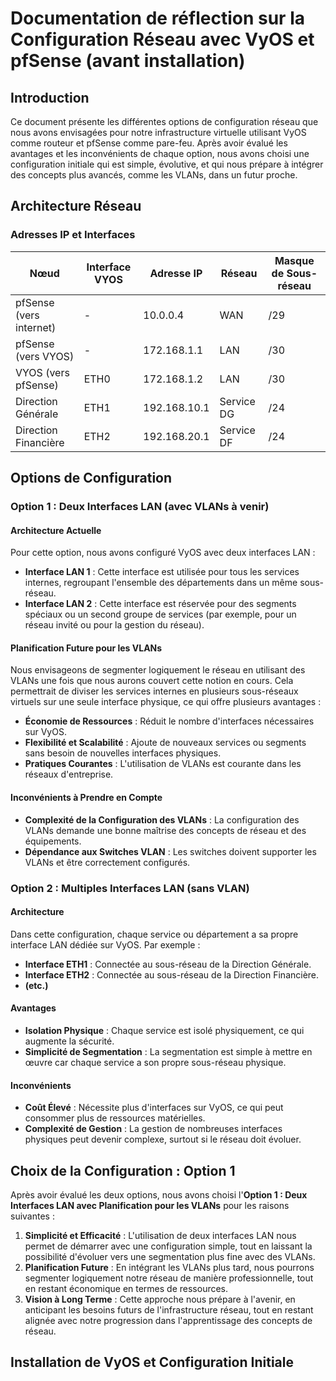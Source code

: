 # Documentation de réflection sur la Configuration Réseau avec VyOS et pfSense (avant installation)

## Introduction
Ce document présente les différentes options de configuration réseau que nous avons envisagées pour notre infrastructure virtuelle utilisant VyOS comme routeur et pfSense comme pare-feu. Après avoir évalué les avantages et les inconvénients de chaque option, nous avons choisi une configuration initiale qui est simple, évolutive, et qui nous prépare à intégrer des concepts plus avancés, comme les VLANs, dans un futur proche.

## Architecture Réseau

### Adresses IP et Interfaces
| Nœud                  | Interface VYOS | Adresse IP     | Réseau          | Masque de Sous-réseau |
|-----------------------|----------------|----------------|-----------------|-----------------------|
| pfSense (vers internet)| -              | 10.0.0.4       | WAN             | /29                   |
| pfSense (vers VYOS)    | -              | 172.168.1.1    | LAN             | /30                   |
| VYOS (vers pfSense)    | ETH0           | 172.168.1.2    | LAN             | /30                   |
| Direction Générale     | ETH1           | 192.168.10.1   | Service DG      | /24                   |
| Direction Financière   | ETH2           | 192.168.20.1   | Service DF      | /24                   |

## Options de Configuration

### Option 1 : Deux Interfaces LAN (avec VLANs à venir)

#### Architecture Actuelle

Pour cette option, nous avons configuré VyOS avec deux interfaces LAN :
- **Interface LAN 1** : Cette interface est utilisée pour tous les services internes, regroupant l'ensemble des départements dans un même sous-réseau.
- **Interface LAN 2** : Cette interface est réservée pour des segments spéciaux ou un second groupe de services (par exemple, pour un réseau invité ou pour la gestion du réseau).

#### Planification Future pour les VLANs

Nous envisageons de segmenter logiquement le réseau en utilisant des VLANs une fois que nous aurons couvert cette notion en cours. Cela permettrait de diviser les services internes en plusieurs sous-réseaux virtuels sur une seule interface physique, ce qui offre plusieurs avantages :

- **Économie de Ressources** : Réduit le nombre d'interfaces nécessaires sur VyOS.
- **Flexibilité et Scalabilité** : Ajoute de nouveaux services ou segments sans besoin de nouvelles interfaces physiques.
- **Pratiques Courantes** : L'utilisation de VLANs est courante dans les réseaux d'entreprise.

#### Inconvénients à Prendre en Compte

- **Complexité de la Configuration des VLANs** : La configuration des VLANs demande une bonne maîtrise des concepts de réseau et des équipements.
- **Dépendance aux Switches VLAN** : Les switches doivent supporter les VLANs et être correctement configurés.

### Option 2 : Multiples Interfaces LAN (sans VLAN)

#### Architecture

Dans cette configuration, chaque service ou département a sa propre interface LAN dédiée sur VyOS. Par exemple :
- **Interface ETH1** : Connectée au sous-réseau de la Direction Générale.
- **Interface ETH2** : Connectée au sous-réseau de la Direction Financière.
- **(etc.)**

#### Avantages

- **Isolation Physique** : Chaque service est isolé physiquement, ce qui augmente la sécurité.
- **Simplicité de Segmentation** : La segmentation est simple à mettre en œuvre car chaque service a son propre sous-réseau physique.

#### Inconvénients

- **Coût Élevé** : Nécessite plus d'interfaces sur VyOS, ce qui peut consommer plus de ressources matérielles.
- **Complexité de Gestion** : La gestion de nombreuses interfaces physiques peut devenir complexe, surtout si le réseau doit évoluer.

## Choix de la Configuration : Option 1

Après avoir évalué les deux options, nous avons choisi l'**Option 1 : Deux Interfaces LAN avec Planification pour les VLANs** pour les raisons suivantes :

1. **Simplicité et Efficacité** : L'utilisation de deux interfaces LAN nous permet de démarrer avec une configuration simple, tout en laissant la possibilité d'évoluer vers une segmentation plus fine avec des VLANs.
2. **Planification Future** : En intégrant les VLANs plus tard, nous pourrons segmenter logiquement notre réseau de manière professionnelle, tout en restant économique en termes de ressources.
3. **Vision à Long Terme** : Cette approche nous prépare à l'avenir, en anticipant les besoins futurs de l'infrastructure réseau, tout en restant alignée avec notre progression dans l'apprentissage des concepts de réseau.

## Installation de VyOS et Configuration Initiale

